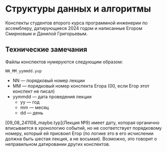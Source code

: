 # Структуры данных и алгоритмы
Конспекты студентов второго курса программной инженерии по ассемблеру, датирующиеся 2024 годом и написанные Егором Смирновым и Данилой Григорьевым.

## Технические замечания
Файлы конспектов нумеруются следующим образом:

```NN_MM_yymmdd.yup```

* NN &mdash; порядковый номер лекции
* MM &mdash; порядковый номер конспекта Егора (00, если Егор этот конспект не писал)
* yymmdd &mdash; дата проведения лекции
    * yy &mdash; год
    * mm &mdash; месяц
    * dd &mdash; день

[09_08_241108_maybe.typ](Лекция №9) имеет дату, которая органично вписывается в хронологию событий, но не соответствует порядковому номеру, который ей присвоил Егор (по логике это в его исчислении должна быть шестая лекция, а не восьмая). Возможно, это говорит о неправильном датировании других конспектов.
